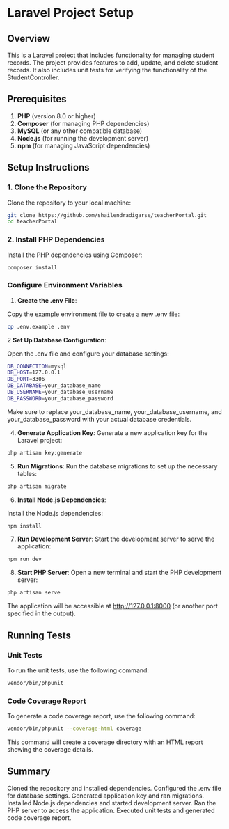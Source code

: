 # Laravel Project Setup

## Overview

This is a Laravel project that includes functionality for managing student records. The project provides features to add, update, and delete student records. It also includes unit tests for verifying the functionality of the StudentController.

## Prerequisites

1. **PHP** (version 8.0 or higher)
2. **Composer** (for managing PHP dependencies)
3. **MySQL** (or any other compatible database)
4. **Node.js** (for running the development server)
5. **npm** (for managing JavaScript dependencies)

## Setup Instructions

### 1. Clone the Repository

Clone the repository to your local machine:

```bash
git clone https://github.com/shailendradigarse/teacherPortal.git
cd teacherPortal
```
### 2. Install PHP Dependencies

Install the PHP dependencies using Composer:

```bash
composer install
```

### Configure Environment Variables

1. **Create the .env File**:

Copy the example environment file to create a new .env file:

```bash
cp .env.example .env
```

2 **Set Up Database Configuration**:

Open the .env file and configure your database settings:

```bash
DB_CONNECTION=mysql
DB_HOST=127.0.0.1
DB_PORT=3306
DB_DATABASE=your_database_name
DB_USERNAME=your_database_username
DB_PASSWORD=your_database_password
```

Make sure to replace your_database_name, your_database_username, and your_database_password with your actual database credentials.

4. **Generate Application Key**:
Generate a new application key for the Laravel project:

```bash
php artisan key:generate
```
5. **Run Migrations**:
Run the database migrations to set up the necessary tables:

```bash
php artisan migrate
```
6. **Install Node.js Dependencies**:

Install the Node.js dependencies:

```bash
npm install
```
7. **Run Development Server**:
Start the development server to serve the application:

```bash
npm run dev
```
8. **Start PHP Server**:
Open a new terminal and start the PHP development server:

```bash
php artisan serve
```
The application will be accessible at http://127.0.0.1:8000 (or another port specified in the output).

## Running Tests
### Unit Tests
To run the unit tests, use the following command:

```bash
vendor/bin/phpunit
```
### Code Coverage Report
To generate a code coverage report, use the following command:

```bash
vendor/bin/phpunit --coverage-html coverage
```
This command will create a coverage directory with an HTML report showing the coverage details.

## Summary
Cloned the repository and installed dependencies.
Configured the .env file for database settings.
Generated application key and ran migrations.
Installed Node.js dependencies and started development server.
Ran the PHP server to access the application.
Executed unit tests and generated code coverage report.

